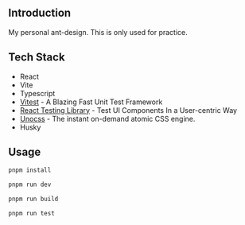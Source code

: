 ## Introduction
My personal ant-design. This is only used for practice.

## Tech Stack
- React
- Vite
- Typescript
- [Vitest](https://vitest.dev/) - A Blazing Fast Unit Test Framework
- [React Testing Library](https://testing-library.com/) - Test UI Components In a User-centric Way
- [Unocss](https://unocss.dev/) - The instant on-demand atomic CSS engine.
- Husky

## Usage

```bash
pnpm install
```

```bash
pnpm run dev
```

```bash
pnpm run build
```

```bash
pnpm run test
```
